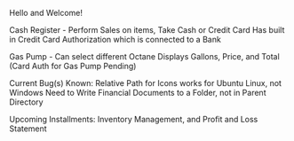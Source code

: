 Hello and Welcome! 

Cash Register -
Perform Sales on items,
Take Cash or Credit Card
Has built in Credit Card Authorization which is connected to a Bank

Gas Pump -
Can select different Octane
Displays Gallons, Price, and Total
(Card Auth for Gas Pump Pending)


Current Bug(s) Known: 
Relative Path for Icons works for Ubuntu Linux, not Windows
Need to Write Financial Documents to a Folder, not in Parent Directory


Upcoming Installments: Inventory Management, and Profit and Loss Statement